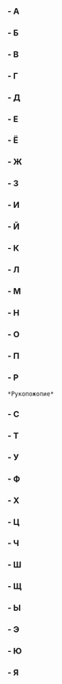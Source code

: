 ### - A
### - Б
### - В
### - Г
### - Д
### - Е
### - Ё
### - Ж
### - З
### - И
### - Й
### - К
### - Л
### - М
### - Н
### - О
### - П
### - Р
	*Рукопожопие*
### - С
### - Т
### - У
### - Ф
### - Х
### - Ц
### - Ч
### - Ш
### - Щ
### - Ы
### - Э
### - Ю
### - Я